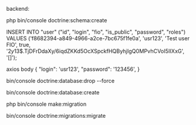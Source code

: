 backend:

php bin/console doctrine:schema:create

INSERT INTO "user" ("id", "login", "fio", "is_public", "password", "roles")
VALUES ('f8682394-a849-4966-a2ce-7bc675f1fe0a',
        'usr123',
        'Test user FIO',
        true,
        '$2y$13$.TjDFrDdaXy/6iqdZKKd5OcXSpckfHQByhjIgQ0MPvhCVoI5IIXxG',
        '[]');

axios body {
    "login": 'usr123',
    "password": '123456',
}

bin/console doctrine:database:drop --force

bin/console doctrine:database:create

php bin/console make:migration

bin/console doctrine:migrations:migrate